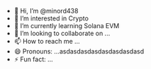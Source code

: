 - 👋 Hi, I’m @minord438
- 👀 I’m interested in Crypto
- 🌱 I’m currently learning Solana EVM
- 💞️ I’m looking to collaborate on ...
- 📫 How to reach me ...
- 😄 Pronouns: ...asdasdasdasdasdasdasdasd
- ⚡ Fun fact: ...

<!---
minord438/minord438 is a ✨ special ✨ repository because its `README.md` (this file) appears on your GitHub profile.
You can click the Preview link to take a look at your changes.
--->
